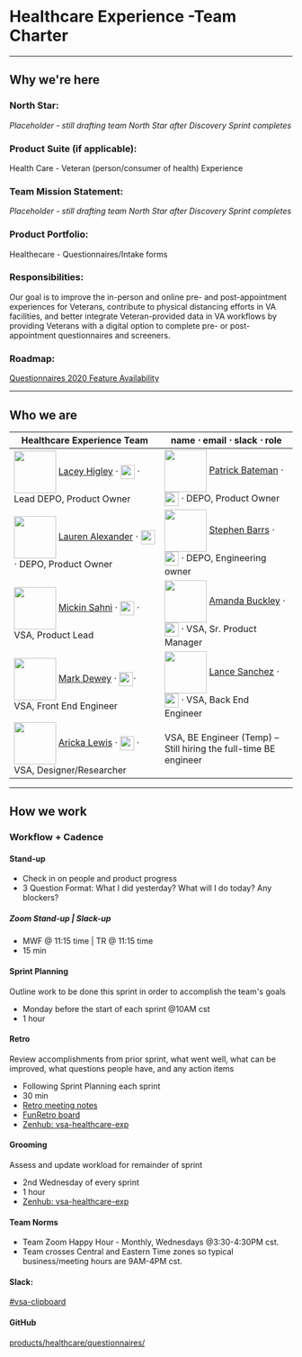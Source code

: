 

# Healthcare Experience -Team Charter

---

## Why we're here

### North Star:
_Placeholder -  still drafting team North Star after Discovery Sprint completes_

### Product Suite (if applicable): 
Health Care - Veteran (person/consumer of health) Experience 

### Team Mission Statement:
_Placeholder - still drafting team North Star after Discovery Sprint completes_

### Product Portfolio:
Healthecare - Questionnaires/Intake forms

### Responsibilities:
Our goal is to improve the in-person and online pre- and post-appointment experiences for Veterans, contribute to physical distancing efforts in VA facilities, and better integrate Veteran-provided data in VA workflows by providing Veterans with a digital option to complete pre- or post-appointment questionnaires and screeners.


### Roadmap:
[Questionnaires 2020 Feature Availability](https://github.com/department-of-veterans-affairs/va.gov-team/tree/master/products/health-care/questionnaire/release-plan)

---

## Who we are

Healthcare Experience Team | name ⋅  email ⋅ slack ⋅  role  
----- | --------- |
<img src="https://lh3.googleusercontent.com/yEYpEU6gRMAEs8J7G4S5aJDM6c47XZnSKV4kH9tBub6QeoZrKOK3b7ea6vfbEsX56RFJSlXbgDuTt4ACjypYRc-IYt3DLLFEv165M9EqCBk4uCzARnz8z3z7CIzXUtLGc-8NLC-n" width="75" align="center"> [Lacey Higley](mailto:lacey.higley@va.gov) ⋅  [<img src="https://lh5.googleusercontent.com/Lfc7aYAcpL3b_hWq-htwlAl41oVK5sWDC-anIj_j-jNQM-gasn6fNgjJAUszntj-EyZqsshMn70x3sr4h4_1H5A-UxDbroTFMAbHbJQ_NoqITHvgdlOCSNwgkEeIU8fJoo9A5cd_" width="25" align="center">](https://dsva.slack.com/team/U5HMZDQSK)  ⋅ Lead DEPO, Product Owner   |   <img src="https://lh5.googleusercontent.com/RZ-MWIluSDZ8Tf4bzXoCRFUDVW3MDipEmae_ZZ5STSl17kTexnHbAKsrNJf00gzgBPOqDhsq7DDX2-sCRZJ7TA6gsHhSwwUGGw5U2rkILMMLwddX4nxaNwdzGLXJYSrU9RTvZ43v" width="75" align="center">  [Patrick Bateman](mailto:patrick.batmean@va.gov)  ⋅  [<img src="https://lh5.googleusercontent.com/Lfc7aYAcpL3b_hWq-htwlAl41oVK5sWDC-anIj_j-jNQM-gasn6fNgjJAUszntj-EyZqsshMn70x3sr4h4_1H5A-UxDbroTFMAbHbJQ_NoqITHvgdlOCSNwgkEeIU8fJoo9A5cd_" width="25" align="center">](https://dsva.slack.com/team/UFN410MGF)  ⋅ DEPO, Product Owner
<img src="https://lh4.googleusercontent.com/YkTnWk5XfEqpc813iqNt1zF0MfY6bWRzKVy5OJ91mM8XkDyCY0VuaCRArqH1i015KIOIzWQXCxUvkjymvRjN6Kd4N7EWGl1e2FfwJWkIvXEEFsE1b5Ijk2Z-pLd62d8vD02Gp_cQ" width="75" align="center">  [Lauren Alexander](mailto:lauren.alexander@va.gov)  ⋅  [<img src="https://lh5.googleusercontent.com/Lfc7aYAcpL3b_hWq-htwlAl41oVK5sWDC-anIj_j-jNQM-gasn6fNgjJAUszntj-EyZqsshMn70x3sr4h4_1H5A-UxDbroTFMAbHbJQ_NoqITHvgdlOCSNwgkEeIU8fJoo9A5cd_" width="25" align="center">](https://dsva.slack.com/team/U772MC9BQ)  ⋅  DEPO, Product Owner | <img src="https://lh3.googleusercontent.com/st-rQsCQ5LXhoL_JmdoVzPq1QXJhcaELNIg2dp5DoCrrDuNFJ-q76nbzLDqlg7vcEN-N08jCCOrj9ogVdKz-5pZPc6Vb3vHRLqLKPEZIgCxJZ6M9G_226hkiMDNEM0OgBctmHWU0" width="75" align="center"> [Stephen Barrs](mailto:stephen.barrs@va.gov) ⋅ [<img src="https://lh5.googleusercontent.com/Lfc7aYAcpL3b_hWq-htwlAl41oVK5sWDC-anIj_j-jNQM-gasn6fNgjJAUszntj-EyZqsshMn70x3sr4h4_1H5A-UxDbroTFMAbHbJQ_NoqITHvgdlOCSNwgkEeIU8fJoo9A5cd_" width="25" align="center">](https://dsva.slack.com/team/ULY2TEZUK)  ⋅ DEPO, Engineering owner
<img src="https://lh4.googleusercontent.com/1HBMc99-fsL-KpHdwWYAnFhJG4Z80lsOlqEiiqN6dFEDKBqNax34Z3ZaP_V_bK3b1ZXzsEXDDj6QVz2grsAfUFxgIT3wS7-7eZ-ojrxEXoRgjvxxsalbhWanQ0JBVGklgp77kduO" width="75" align="center">  [Mickin Sahni](mailto:mickin@adhocteam.us)  ⋅  [<img src="https://lh5.googleusercontent.com/Lfc7aYAcpL3b_hWq-htwlAl41oVK5sWDC-anIj_j-jNQM-gasn6fNgjJAUszntj-EyZqsshMn70x3sr4h4_1H5A-UxDbroTFMAbHbJQ_NoqITHvgdlOCSNwgkEeIU8fJoo9A5cd_" width="25" align="center">](https://dsva.slack.com/team/UM3N189N1)  ⋅ VSA, Product Lead     | <img src="https://lh3.googleusercontent.com/TjXXaMnd3Gpjp7AShuit4-wyhZpUGGRaAzp_qnAikGujhghf4-hYLEQiSMsGYPsq91E-ktzwb-km5t6eKB2iDCGqN4IFQToWbjiZr5H5f973xAmi_LViPV12g2z03wAO5NkZha6y" width="75" align="center">  [Amanda Buckley](mailto:abuckley@governmentcio.com) ⋅ [<img src="https://lh5.googleusercontent.com/Lfc7aYAcpL3b_hWq-htwlAl41oVK5sWDC-anIj_j-jNQM-gasn6fNgjJAUszntj-EyZqsshMn70x3sr4h4_1H5A-UxDbroTFMAbHbJQ_NoqITHvgdlOCSNwgkEeIU8fJoo9A5cd_" width="25" align="center">](https://dsva.slack.com/team/U014RV5S6KS) ⋅ VSA, Sr. Product Manager   
<img src="https://lh3.googleusercontent.com/8nQglVLUIv9kdIKlmEpfQv93Wd0Z_-iVeN7-UxbmhLUkk-bHp9CP12WdGQ1tnQcehuSImu1gnMmUFq-gVuJb3I7AhYLaXNA4Y34-Ki1DeXv7JW7d3f-C_uVLuR3OQiYXGx2I6jo2" width="75" align="center">  [Mark Dewey](mailto:mdewey@governmentcio.com)  ⋅  [<img src="https://lh5.googleusercontent.com/Lfc7aYAcpL3b_hWq-htwlAl41oVK5sWDC-anIj_j-jNQM-gasn6fNgjJAUszntj-EyZqsshMn70x3sr4h4_1H5A-UxDbroTFMAbHbJQ_NoqITHvgdlOCSNwgkEeIU8fJoo9A5cd_" width="25" align="center">](https://dsva.slack.com/team/U013MC4ULCX)⋅  VSA, Front End Engineer   | <img src="https://lh4.googleusercontent.com/4S1EMc9Z3d0iuPHeazuS-3Y4WzOww35qSrqHyuzbkmiv3cny1aLbh7EkSa25LPWLgnRbbm1t77XgdDstDHzEmSDLoLcmxJISHduCtrfUBaEytr9h2rrE3A6EJn57iYgkN66JrK7e" width="75" align="center">  [Lance Sanchez](mailto:osanchez@governmentcio.com) ⋅ [<img src="https://lh5.googleusercontent.com/Lfc7aYAcpL3b_hWq-htwlAl41oVK5sWDC-anIj_j-jNQM-gasn6fNgjJAUszntj-EyZqsshMn70x3sr4h4_1H5A-UxDbroTFMAbHbJQ_NoqITHvgdlOCSNwgkEeIU8fJoo9A5cd_" width="25" align="center">](https://dsva.slack.com/team/UQ2PHQRPU) ⋅ VSA, Back End Engineer    
<img src="https://lh6.googleusercontent.com/4i49We4E-9pjbnh75awXGfKVddcI-bmvNhkrswTLDf_m3iTIhAC2F5hjlYpiME9HTpWWywEMkTfWnVGbqplTrPtEKt9EkowNVqDGlh1D40_mCzNvFEzOWXArOZuc7kjblwfGe1_D" width="75" align="center">  [Aricka Lewis](mailto:aricka@adhocteam.us) ⋅  [<img src="https://lh5.googleusercontent.com/Lfc7aYAcpL3b_hWq-htwlAl41oVK5sWDC-anIj_j-jNQM-gasn6fNgjJAUszntj-EyZqsshMn70x3sr4h4_1H5A-UxDbroTFMAbHbJQ_NoqITHvgdlOCSNwgkEeIU8fJoo9A5cd_" width="25" align="center">](https://dsva.slack.com/team/UMECKSJ8K) ⋅ VSA, Designer/Researcher| VSA, BE Engineer (Temp) – Still hiring the full-time BE engineer


---

## How we work

### Workflow + Cadence

#### Stand-up
- Check in on people and product progress
- 3 Question Format: What I did yesterday? What will I do today? Any blockers?

##### Zoom Stand-up | Slack-up
- MWF @ 11:15 time |  TR @ 11:15 time
- 15 min 

#### Sprint Planning
Outline work to be done this sprint in order to accomplish the team's goals

- Monday before the start of each sprint @10AM cst
- 1 hour


#### Retro
Review accomplishments from prior sprint, what went well, what can be improved, what questions people have, and any action items


- Following Sprint Planning each sprint 
- 30 min
- [Retro meeting notes](https://github.com/department-of-veterans-affairs/va.gov-team/blob/master/products/health-care/questionnaire/meeting-notes/retrospective/README.MD)
- [FunRetro board](https://funretro.io/publicboard/4jDNHWIHteeHmFUUN8G6lt30KuJ3/8f06df19-f2a4-491f-bc56-7b678c4f53f7)
- [Zenhub: vsa-healthcare-exp](https://app.zenhub.com/workspaces/vft-59c95ae5fda7577a9b3184f8/board?labels=vsa-healthcare-exp&notFullScreen=false&repos=33202667,133843125&showPipelineDescriptions=false)

#### Grooming
Assess and update workload for remainder of sprint

- 2nd Wednesday of every sprint
- 1 hour
- [Zenhub: vsa-healthcare-exp](https://app.zenhub.com/workspaces/vft-59c95ae5fda7577a9b3184f8/board?labels=vsa-healthcare-exp&notFullScreen=false&repos=33202667,133843125&showPipelineDescriptions=false)


#### Team Norms
- Team Zoom Happy Hour - Monthly, Wednesdays @3:30-4:30PM cst.
- Team crosses Central and Eastern Time zones so typical business/meeting hours are 9AM-4PM cst.


#### Slack:
[#vsa-clipboard](https://dsva.slack.com/archives/C0136TS768M)

#### GitHub
[products/healthcare/questionnaires/](https://github.com/department-of-veterans-affairs/va.gov-team/tree/master/products/health-care/questionnaire)
